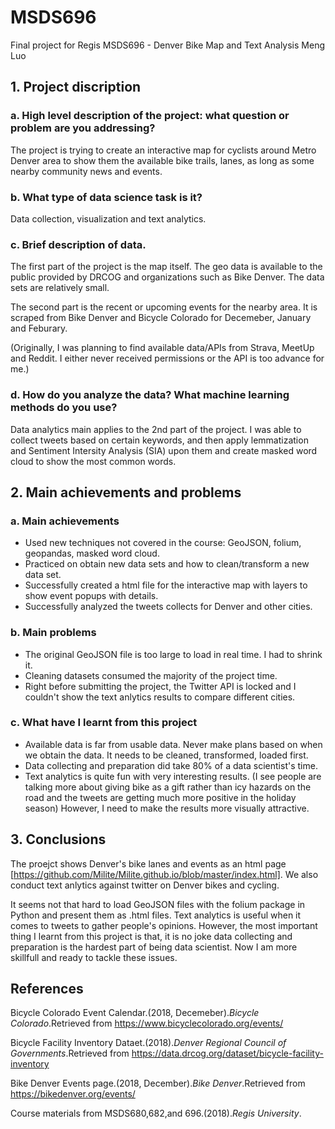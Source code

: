 # MSDS696
Final project for Regis MSDS696 - Denver Bike Map and Text Analysis
Meng Luo

## 1. Project discription

### a. High level description of the project: what question or problem are you addressing?
The project is trying to create an interactive map for cyclists around Metro Denver area to show them the available bike trails, lanes, as long as some nearby community news and events. 

### b. What type of data science task is it? 
Data collection, visualization and text analytics.

### c. Brief description of data.
The first part of the project is the map itself. The geo data is available to the public provided by DRCOG and organizations such as Bike Denver. The data sets are relatively small. 

The second part is the recent or upcoming events for the nearby area. It is scraped from Bike Denver and Bicycle Colorado for Decemeber, January and Feburary.

(Originally, I was planning to find available data/APIs from Strava, MeetUp and Reddit. I either never received permissions or the API is too advance for me.)

### d. How do you analyze the data? What machine learning methods do you use?
Data analytics main applies to the 2nd part of the project. I was able to collect tweets based on certain keywords, and then apply lemmatization and Sentiment Intersity Analysis (SIA) upon them and create masked word cloud to show the most common words.
 
## 2. Main achievements and problems 
### a. Main achievements
- Used new techniques not covered in the course: GeoJSON, folium, geopandas, masked word cloud.
- Practiced on obtain new data sets and how to clean/transform a new data set.
- Successfully created a html file for the interactive map with layers to show event popups with details.
- Successfully analyzed the tweets collects for Denver and other cities.
### b. Main problems
- The original GeoJSON file is too large to load in real time. I had to shrink it.
- Cleaning datasets consumed the majority of the project time. 
- Right before submitting the project, the Twitter API is locked and I couldn't show the text anlytics results to compare different cities.

### c. What have I learnt from this project
- Available data is far from usable data. Never make plans based on when we obtain the data. It needs to be cleaned, transformed, loaded first. 
- Data collecting and preparation did take 80% of a data scientist's time.
- Text analytics is quite fun with very interesting results. (I see people are talking more about giving bike as a gift rather than icy hazards on the road and the tweets are getting much more positive in the holiday season) However, I need to make the results more visually attractive.

## 3. Conclusions

The proejct shows Denver's bike lanes and events as an html page [https://github.com/Milite/Milite.github.io/blob/master/index.html]. We also conduct text anlytics against twitter on Denver bikes and cycling. 

It seems not that hard to load GeoJSON files with the folium package in Python and present them as .html files. Text analytics is useful when it comes to tweets to gather people's opinions. However, the most important thing I learnt from this project is that, it is no joke data collecting and preparation is the hardest part of being data scientist. Now I am more skillfull and ready to tackle these issues.


## References

Bicycle Colorado Event Calendar.(2018, Decemeber).*Bicycle Colorado*.Retrieved from https://www.bicyclecolorado.org/events/

Bicycle Facility Inventory Dataet.(2018).*Denver Regional Council of Governments*.Retrieved from https://data.drcog.org/dataset/bicycle-facility-inventory

Bike Denver Events page.(2018, December).*Bike Denver*.Retrieved from https://bikedenver.org/events/

Course materials from MSDS680,682,and 696.(2018).*Regis University*.
